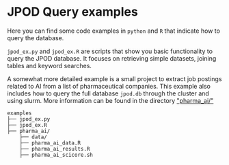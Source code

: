 # JPOD Query examples
Here you can find some code examples in `python` and `R` that indicate how to query the database.

`jpod_ex.py` and `jpod_ex.R` are scripts that show you basic functionality to query the JPOD database. It focuses on retrieving simple datasets, joining tables and keyword searches.

A somewhat more detailed example is a small project to extract job postings related to AI from a list of pharmaceutical companies. This example also includes how to query the full database `jpod.db` through the cluster and using slurm. More information can be found in the directory ["pharma_ai/"](./pharma_ai/)

```
examples
├── jpod_ex.py
├── jpod_ex.R
├── pharma_ai/
    ├── data/
    ├── pharma_ai_data.R
    ├── pharma_ai_results.R
    ├── pharma_ai_scicore.sh
```




